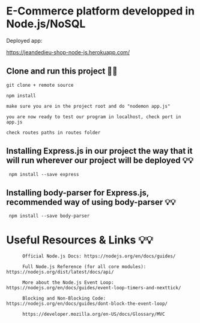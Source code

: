 # E-Commerce platform developped in Node.js/NoSQL

Deployed app: 

https://jeandedieu-shop-node-js.herokuapp.com/


 ## Clone and run this project 🚀🚀
 
    git clone + remote source
    
    npm install
    
    make sure you are in the project root and do "nodemon app.js"
    
    you are now ready to test our program in localhost, check port in app.js
    
    check routes paths in routes folder
    
    
 ##  Installing Express.js in our project the way that it will run wherever our project will be deployed 💡💡
 
     npm install --save express
     
     
## Installing body-parser for Express.js, recommended way of using body-parser 💡💡


     npm install --save body-parser
     
     
# Useful Resources & Links 💡💡

          Official Node.js Docs: https://nodejs.org/en/docs/guides/

          Full Node.js Reference (for all core modules): https://nodejs.org/dist/latest/docs/api/

          More about the Node.js Event Loop: https://nodejs.org/en/docs/guides/event-loop-timers-and-nexttick/

          Blocking and Non-Blocking Code: https://nodejs.org/en/docs/guides/dont-block-the-event-loop/

          https://developer.mozilla.org/en-US/docs/Glossary/MVC
          
          
          
          
          
          
